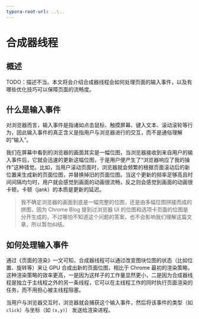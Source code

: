 ```yaml
---
typora-root-url: ..\..
---
```


# 合成器线程

## 概述

TODO：描述不当。本文将会介绍合成器线程会如何处理页面的输入事件，以及有哪些优化技巧可以保障页面的流畅度。

## 什么是输入事件

对浏览器而言，输入事件是指诸如点击鼠标、触摸屏幕、键入文本、滚动滚轮等行为，因此输入事件的真正含义是指用户与浏览器进行的交互，而不是通俗理解的“输入”。

我们在屏幕中看到的浏览器的画面其实是一幅位图，当浏览器接收到来自用户的输入事件后，它就会迅速的更新这幅位图，于是用户便产生了“浏览器响应了我的操作”这种错觉。比如，当用户滚动页面时，浏览器就会频繁的根据页面滚动后的新位置来生成新的页面位图，并替换掉旧的页面位图。当这个更新的频率足够高且时间间隔均匀时，用户就会感觉到画面的动画很流畅，反之则会感觉到画面的动画很卡顿，卡顿（jank）的本质是更新的延迟。

> 我不确定浏览器的画面到底是一幅完整的位图，还是由多幅位图拼接而成的拼图，因为 Chrome Blog 提到过浏览器 UI 的位图和选项卡页面的位图是分开生成的，不过哪怕不知道这个问题的答案，也不会影响我们理解这篇文章，所以暂勿纠结。

## 如何处理输入事件

通过《页面的渲染》一文可知，合成器线程可以通过改变图块位图的状态（比如位置、旋转等）来让 GPU 合成出新的页面位图，相比于 Chrome 最初的渲染策略，这种渲染策略的效率更高，一是因为这样子的工作量显然更小，二是因为合成器线程是独立于主线程之外的另一条线程，它可以在主线程工作的同时执行页面渲染的任务，而不用担心被主线程阻塞。





当用户与浏览器交互时，浏览器就会捕获这个输入事件，然后将该事件的类型（如 `click`）与坐标（如 `(x,y)`） 发送给渲染进程。





